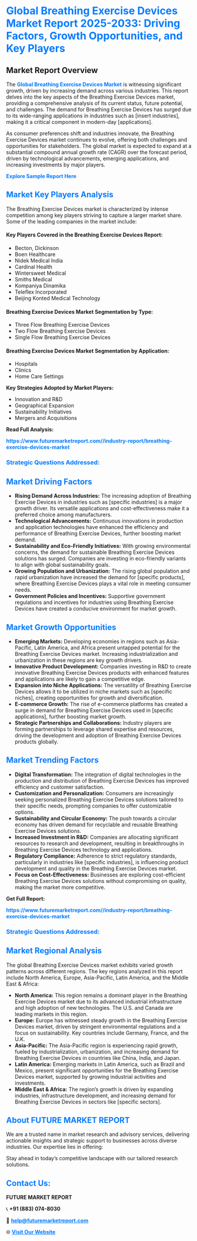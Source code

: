 <h1 style="color: #007BFF;">Global Breathing Exercise Devices Market Report 2025-2033: Driving Factors, Growth Opportunities, and Key Players</h1>

<section id="overview">
<h2>Market Report Overview</h2>
<p>The <a href="https://www.futuremarketreport.com//industry-report/breathing-exercise-devices-market" style="color: #007BFF; text-decoration: none;"><strong>Global Breathing Exercise Devices Market</strong></a> is witnessing significant growth, driven by increasing demand across various industries. This report delves into the key aspects of the Breathing Exercise Devices market, providing a comprehensive analysis of its current status, future potential, and challenges. The demand for Breathing Exercise Devices has surged due to its wide-ranging applications in industries such as [insert industries], making it a critical component in modern-day [applications].</p>
<p>As consumer preferences shift and industries innovate, the Breathing Exercise Devices market continues to evolve, offering both challenges and opportunities for stakeholders. The global market is expected to expand at a substantial compound annual growth rate (CAGR) over the forecast period, driven by technological advancements, emerging applications, and increasing investments by major players.</p>
</section>

<section id="overview">
<p><a href="https://www.futuremarketreport.com//request-sample/reportId=64702" style="color: #007BFF; text-decoration: none;"><strong>Explore Sample Report Here</strong></a></p>
</section>

<section id="key-players">
<h2 style="color: #007BFF;">Market Key Players Analysis</h2>
<p>The Breathing Exercise Devices market is characterized by intense competition among key players striving to capture a larger market share. Some of the leading companies in the market include:</p>
<h4>Key Players Covered in the Breathing Exercise Devices Report:</h4>
<ul><li>Becton, Dickinson</li><li>Boen Healthcare</li><li>Nidek Medical India</li><li>Cardinal Health</li><li>Wintersweet Medical</li><li>Smiths Medical</li><li>Kompaniya Dinamika</li><li>Teleflex Incorporated</li><li>Beijing Konted Medical Technology</li></ul>
<h4>Breathing Exercise Devices Market Segmentation by Type:</h4>
<ul><li>Three Flow Breathing Exercise Devices</li><li>Two Flow Breathing Exercise Devices</li><li>Single Flow Breathing Exercise Devices</li></ul>

<h4>Breathing Exercise Devices Market Segmentation by Application:</h4>
<ul><li>Hospitals</li><li>Clinics</li><li>Home Care Settings</li></ul>
<p><strong>Key Strategies Adopted by Market Players:</strong></p>
<ul>
<li>Innovation and R&D</li>
<li>Geographical Expansion</li>
<li>Sustainability Initiatives</li>
<li>Mergers and Acquisitions</li>
</ul>
</section>

<section>
<p><strong>Read Full Analysis: </strong></p><a href="https://www.futuremarketreport.com//industry-report/breathing-exercise-devices-market" style="color: #007BFF; text-decoration: none;"><strong>https://www.futuremarketreport.com//industry-report/breathing-exercise-devices-market</strong></a>
<h3 style="color: #007BFF;">Strategic Questions Addressed:</h3>
</section>

<section id="driving-factors">
<h2 style="color: #007BFF;">Market Driving Factors</h2>
<ul>
<li><strong>Rising Demand Across Industries:</strong> The increasing adoption of Breathing Exercise Devices in industries such as [specific industries] is a major growth driver. Its versatile applications and cost-effectiveness make it a preferred choice among manufacturers.</li>
<li><strong>Technological Advancements:</strong> Continuous innovations in production and application technologies have enhanced the efficiency and performance of Breathing Exercise Devices, further boosting market demand.</li>
<li><strong>Sustainability and Eco-Friendly Initiatives:</strong> With growing environmental concerns, the demand for sustainable Breathing Exercise Devices solutions has surged. Companies are investing in eco-friendly variants to align with global sustainability goals.</li>
<li><strong>Growing Population and Urbanization:</strong> The rising global population and rapid urbanization have increased the demand for [specific products], where Breathing Exercise Devices plays a vital role in meeting consumer needs.</li>
<li><strong>Government Policies and Incentives:</strong> Supportive government regulations and incentives for industries using Breathing Exercise Devices have created a conducive environment for market growth.</li>
</ul>
</section>

<section id="growth-opportunities">
<h2 style="color: #007BFF;">Market Growth Opportunities</h2>
<ul>
<li><strong>Emerging Markets:</strong> Developing economies in regions such as Asia-Pacific, Latin America, and Africa present untapped potential for the Breathing Exercise Devices market. Increasing industrialization and urbanization in these regions are key growth drivers.</li>
<li><strong>Innovative Product Development:</strong> Companies investing in R&D to create innovative Breathing Exercise Devices products with enhanced features and applications are likely to gain a competitive edge.</li>
<li><strong>Expansion into Niche Applications:</strong> The versatility of Breathing Exercise Devices allows it to be utilized in niche markets such as [specific niches], creating opportunities for growth and diversification.</li>
<li><strong>E-commerce Growth:</strong> The rise of e-commerce platforms has created a surge in demand for Breathing Exercise Devices used in [specific applications], further boosting market growth.</li>
<li><strong>Strategic Partnerships and Collaborations:</strong> Industry players are forming partnerships to leverage shared expertise and resources, driving the development and adoption of Breathing Exercise Devices products globally.</li>
</ul>
</section>

<section id="trending-factors">
<h2 style="color: #007BFF;">Market Trending Factors</h2>
<ul>
<li><strong>Digital Transformation:</strong> The integration of digital technologies in the production and distribution of Breathing Exercise Devices has improved efficiency and customer satisfaction.</li>
<li><strong>Customization and Personalization:</strong> Consumers are increasingly seeking personalized Breathing Exercise Devices solutions tailored to their specific needs, prompting companies to offer customizable options.</li>
<li><strong>Sustainability and Circular Economy:</strong> The push towards a circular economy has driven demand for recyclable and reusable Breathing Exercise Devices solutions.</li>
<li><strong>Increased Investment in R&D:</strong> Companies are allocating significant resources to research and development, resulting in breakthroughs in Breathing Exercise Devices technology and applications.</li>
<li><strong>Regulatory Compliance:</strong> Adherence to strict regulatory standards, particularly in industries like [specific industries], is influencing product development and quality in the Breathing Exercise Devices market.</li>
<li><strong>Focus on Cost-Effectiveness:</strong> Businesses are exploring cost-efficient Breathing Exercise Devices solutions without compromising on quality, making the market more competitive.</li>
</ul>
</section>

<section>
<p><strong>Get Full Report: </strong></p><a href="https://www.futuremarketreport.com//industry-report/breathing-exercise-devices-market" style="color: #007BFF; text-decoration: none;"><strong>https://www.futuremarketreport.com//industry-report/breathing-exercise-devices-market</strong></a>
<h3 style="color: #007BFF;">Strategic Questions Addressed:</h3>
</section>


<section id="regional-analysis">
<h2 style="color: #007BFF;">Market Regional Analysis</h2>
<p>The global Breathing Exercise Devices market exhibits varied growth patterns across different regions. The key regions analyzed in this report include North America, Europe, Asia-Pacific, Latin America, and the Middle East & Africa:</p>
<ul>
<li><strong>North America:</strong> This region remains a dominant player in the Breathing Exercise Devices market due to its advanced industrial infrastructure and high adoption of new technologies. The U.S. and Canada are leading markets in this region.</li>
<li><strong>Europe:</strong> Europe has witnessed steady growth in the Breathing Exercise Devices market, driven by stringent environmental regulations and a focus on sustainability. Key countries include Germany, France, and the U.K.</li>
<li><strong>Asia-Pacific:</strong> The Asia-Pacific region is experiencing rapid growth, fueled by industrialization, urbanization, and increasing demand for Breathing Exercise Devices in countries like China, India, and Japan.</li>
<li><strong>Latin America:</strong> Emerging markets in Latin America, such as Brazil and Mexico, present significant opportunities for the Breathing Exercise Devices market, supported by growing industrial activities and investments.</li>
<li><strong>Middle East & Africa:</strong> The region’s growth is driven by expanding industries, infrastructure development, and increasing demand for Breathing Exercise Devices in sectors like [specific sectors].</li>
</ul>
</section>

<footer>
<h2 style="color: #007BFF;">About FUTURE MARKET REPORT</h2>
<p>We are a trusted name in market research and advisory services, delivering actionable insights and strategic support to businesses across diverse industries. Our expertise lies in offering:</p>

<p>Stay ahead in today’s competitive landscape with our tailored research solutions.</p>

<h2 style="color: #007BFF;">Contact Us:</h2>
<p><strong>FUTURE MARKET REPORT</strong></p>
<p>📞 <strong>+91 (883) 074-8030</strong></p>
<p>📧 <strong><a href="mailto:help@futuremarketreport.com" style="color: #007BFF;">help@futuremarketreport.com</a></strong></p>
<p>🌐 <strong><a href="https://www.futuremarketreport.com/" style="color: #007BFF;">Visit Our Website</a></strong></p>
</footer>
